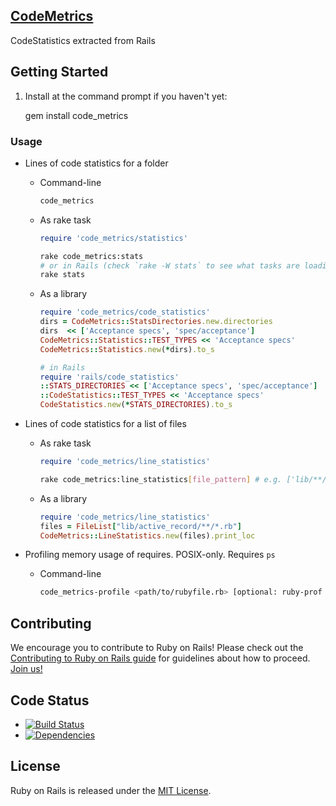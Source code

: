 ## [CodeMetrics](https://github.com/rails/rails/pull/11148)

CodeStatistics extracted from Rails

## Getting Started

1. Install at the command prompt if you haven't yet:

    gem install code_metrics

### Usage

* Lines of code statistics for a folder

  * Command-line

    ```bash
    code_metrics
    ```

  * As rake task

    ```rake
    require 'code_metrics/statistics'
    ```

    ```bash
    rake code_metrics:stats
    # or in Rails (check `rake -W stats` to see what tasks are loading)
    rake stats
    ```

  * As a library

    ```ruby
    require 'code_metrics/code_statistics'
    dirs = CodeMetrics::StatsDirectories.new.directories
    dirs  << ['Acceptance specs', 'spec/acceptance']
    CodeMetrics::Statistics::TEST_TYPES << 'Acceptance specs'
    CodeMetrics::Statistics.new(*dirs).to_s

    # in Rails
    require 'rails/code_statistics'
    ::STATS_DIRECTORIES << ['Acceptance specs', 'spec/acceptance']
    ::CodeStatistics::TEST_TYPES << 'Acceptance specs'
    CodeStatistics.new(*STATS_DIRECTORIES).to_s
    ```

* Lines of code statistics for a list of files

  * As rake task

    ```rake
    require 'code_metrics/line_statistics'
    ```

    ```bash
    rake code_metrics:line_statistics[file_pattern] # e.g. ['lib/**/*.rb']
    ```

  * As a library

    ```ruby
    require 'code_metrics/line_statistics'
    files = FileList["lib/active_record/**/*.rb"]
    CodeMetrics::LineStatistics.new(files).print_loc
    ```

* Profiling memory usage of requires. POSIX-only. Requires `ps`

  * Command-line

    ```bash
    code_metrics-profile <path/to/rubyfile.rb> [optional: ruby-prof mode]
    ```

## Contributing

We encourage you to contribute to Ruby on Rails! Please check out the
[Contributing to Ruby on Rails guide](http://edgeguides.rubyonrails.org/contributing_to_ruby_on_rails.html) for guidelines about how to proceed. [Join us!](http://contributors.rubyonrails.org)

## Code Status

* [![Build Status](https://api.travis-ci.org/bf4/code_metrics.png)](https://travis-ci.org/bf4/code_metrics)
* [![Dependencies](https://gemnasium.com/bf4/code_metrics.png?travis)](https://gemnasium.com/bf4/code_metrics)

## License

Ruby on Rails is released under the [MIT License](http://www.opensource.org/licenses/MIT).
